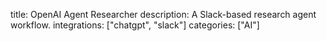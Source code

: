 title: OpenAI Agent Researcher
description: A Slack-based research agent workflow.
integrations: ["chatgpt", "slack"]
categories: ["AI"]

